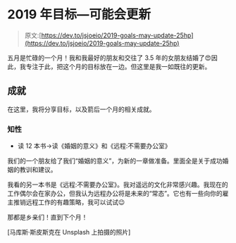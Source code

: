 # 2019 年目标—可能会更新

> 原文:[https://dev.to/jsjoeio/2019-goals-may-update-25hp](https://dev.to/jsjoeio/2019-goals-may-update-25hp)

五月是忙碌的一个月！我和我最好的朋友和交往了 3.5 年的女朋友结婚了😍因此，我专注于此，把这个月的目标放在一边。但这里是我一如既往的更新。

## [](#achievements)成就

在这里，我将分享目标，以及箭后一个月的相关成就。

### [](#intellectual)知性

*   读 12 本书->读《婚姻的意义》和《远程:不需要办公室》

我们的一个朋友给了我们“婚姻的意义”，为新的一章做准备。里面全是关于成功婚姻的教训和建议。

我看的另一本书是《远程:不需要办公室》。我对遥远的文化非常感兴趣。我现在的工作偶尔会在家办公，但我认为远程办公将是未来的“常态”。它也有一些向你的雇主推销远程工作的有趣策略，我可以试试😉

那都是乡亲们！直到下个月！

[马库斯·斯皮斯克在 Unsplash 上拍摄的照片]